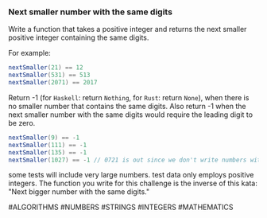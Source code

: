### **Next smaller number with the same digits**

Write a function that takes a positive integer and returns the next smaller positive integer containing the same digits.

For example:
```c#
nextSmaller(21) == 12
nextSmaller(531) == 513
nextSmaller(2071) == 2017
```

Return -1 (for `Haskell`: return `Nothing`, for `Rust`: return `None`), when there is no smaller number that contains the same digits. Also return -1 when the next smaller number with the same digits would require the leading digit to be zero.

```c#
nextSmaller(9) == -1
nextSmaller(111) == -1
nextSmaller(135) == -1
nextSmaller(1027) == -1 // 0721 is out since we don't write numbers with leading zeros
```
some tests will include very large numbers.
test data only employs positive integers.
The function you write for this challenge is the inverse of this kata: "Next bigger number with the same digits."

#ALGORITHMS #NUMBERS #STRINGS #INTEGERS #MATHEMATICS